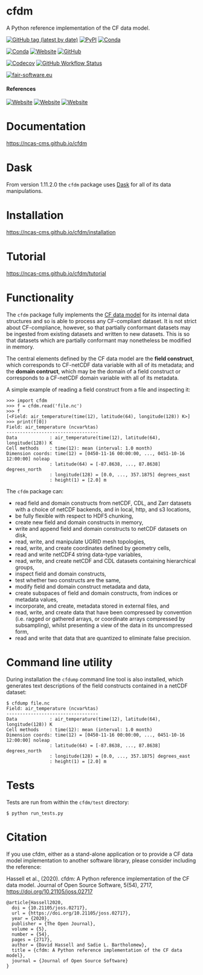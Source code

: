 cfdm
====

A Python reference implementation of the CF data model.

[![GitHub tag (latest by date)](https://img.shields.io/github/v/tag/NCAS-CMS/cfdm?color=000000&label=latest%20version)](https://ncas-cms.github.io/cfdm/Changelog.html)
[![PyPI](https://img.shields.io/pypi/v/cfdm?color=000000)](https://pypi.org/project/cfdm/)
[![Conda](https://img.shields.io/conda/v/conda-forge/cfdm?color=000000)](https://anaconda.org/conda-forge/cfdm)

[![Conda](https://img.shields.io/conda/pn/conda-forge/cfdm?color=2d8659)](https://ncas-cms.github.io/cfdm/installation.html#operating-systems)
[![Website](https://img.shields.io/website?color=2d8659&down_message=online&label=documentation&up_message=online&url=https%3A%2F%2Fncas-cms.github.io%2Fcfdm%2F)](https://ncas-cms.github.io/cfdm/index.html)
[![GitHub](https://img.shields.io/github/license/NCAS-CMS/cfdm?color=2d8659)](https://github.com/NCAS-CMS/cfdm/blob/main/LICENSE)

[![Codecov](https://img.shields.io/codecov/c/github/NCAS-CMS/cfdm?color=006666)](https://codecov.io/gh/NCAS-CMS/cfdm)
[![GitHub Workflow Status](https://img.shields.io/github/actions/workflow/status/NCAS-CMS/cfdm/run-test-suite.yml?branch=main?color=006666&label=test%20suite%20workflow)](https://github.com/NCAS-CMS/cfdm/actions)

[![fair-software.eu](https://img.shields.io/badge/fair--software.eu-%E2%97%8F%20%20%E2%97%8F%20%20%E2%97%8F%20%20%E2%97%8F%20%20%E2%97%8B-yellow)](https://fair-software.eu)

#### References

[![Website](https://img.shields.io/website?down_color=264d73&down_message=10.21105%2Fjoss.02717&label=JOSS&up_color=264d73&up_message=10.21105%2Fjoss.02717&url=https:%2F%2Fjoss.theoj.org%2Fpapers%2F10.21105%2Fjoss.02717%2Fstatus.svg)](https://doi.org/10.21105/joss.02717)
[![Website](https://img.shields.io/website?color=264d73&down_message=10.5281%2Fzenodo.3894524&label=DOI&up_message=10.5281%2Fzenodo.3894524&url=https%3A%2F%2Fzenodo.org%2Frecord%2F3894524%23.Xuf2uXVKjeQ)](https://doi.org/10.5281/zenodo.3894524)
[![Website](https://img.shields.io/website?down_color=264d73&down_message=10.5194%2Fgmd-10-4619-2017&label=GMD&up_color=264d73&up_message=10.5194%2Fgmd-10-4619-2017&url=https%3A%2F%2Fwww.geosci-model-dev.net%2F10%2F4619%2F2017%2F)](https://www.geosci-model-dev.net/10/4619/2017/)

Documentation
=============

https://ncas-cms.github.io/cfdm

Dask
====

From version 1.11.2.0 the `cfdm` package uses
[Dask](https://docs.dask.org) for all of its data manipulations.

Installation
============

https://ncas-cms.github.io/cfdm/installation

Tutorial
========

https://ncas-cms.github.io/cfdm/tutorial

Functionality
=============

The ``cfdm`` package fully implements the [CF data
model](https://cfconventions.org/cf-conventions/cf-conventions.html#appendix-CF-data-model)
for its internal data structures and so is able to process any
CF-compliant dataset. It is not strict about CF-compliance, however,
so that partially conformant datasets may be ingested from existing
datasets and written to new datasets. This is so that datasets which
are partially conformant may nonetheless be modified in memory.

The central elements defined by the CF data model are the **field
construct**, which corresponds to CF-netCDF data variable with all of
its metadata; and the **domain contruct**, which may be the domain of
a field construct or corresponds to a CF-netCDF domain variable with
all of its metadata.

A simple example of reading a field construct from a file and
inspecting it:

    >>> import cfdm
    >>> f = cfdm.read('file.nc')
    >>> f
    [<Field: air_temperature(time(12), latitude(64), longitude(128)) K>]
    >>> print(f[0])
    Field: air_temperature (ncvar%tas)
    ----------------------------------
    Data            : air_temperature(time(12), latitude(64), longitude(128)) K
    Cell methods    : time(12): mean (interval: 1.0 month)
    Dimension coords: time(12) = [0450-11-16 00:00:00, ..., 0451-10-16 12:00:00] noleap
                    : latitude(64) = [-87.8638, ..., 87.8638] degrees_north
                    : longitude(128) = [0.0, ..., 357.1875] degrees_east
                    : height(1) = [2.0] m

The ``cfdm`` package can:

* read field and domain constructs from netCDF, CDL, and Zarr datasets
  with a choice of netCDF backends, and in  local, http, and s3 locations,
* be fully flexible with respect to HDF5 chunking,
* create new field and domain constructs in memory,
* write and append field and domain constructs to netCDF datasets on disk,
* read, write, and manipulate UGRID mesh topologies,
* read, write, and create coordinates defined by geometry cells,
* read and write netCDF4 string data-type variables,
* read, write, and create netCDF and CDL datasets containing
  hierarchical groups,
* inspect field and domain constructs,
* test whether two constructs are the same,
* modify field and domain construct metadata and data,
* create subspaces of field and domain constructs, from indices or
  metadata values,
* incorporate, and create, metadata stored in external files, and
* read, write, and create data that have been compressed by convention
  (i.e. ragged or gathered arrays, or coordinate arrays compressed by
  subsampling), whilst presenting a view of the data in its
  uncompressed form,
* read and write that data that are quantized to eliminate false
  precision.

Command line utility
====================

During installation the `cfdump` command line tool is also installed,
which generates text descriptions of the field constructs contained in
a netCDF dataset:

    $ cfdump file.nc
    Field: air_temperature (ncvar%tas)
    ----------------------------------
    Data            : air_temperature(time(12), latitude(64), longitude(128)) K
    Cell methods    : time(12): mean (interval: 1.0 month)
    Dimension coords: time(12) = [0450-11-16 00:00:00, ..., 0451-10-16 12:00:00] noleap
                    : latitude(64) = [-87.8638, ..., 87.8638] degrees_north
                    : longitude(128) = [0.0, ..., 357.1875] degrees_east
                    : height(1) = [2.0] m

Tests
=====

Tests are run from within the ``cfdm/test`` directory:

    $ python run_tests.py

Citation
========

If you use cfdm, either as a stand-alone application or to provide a CF
data model implementation to another software library, please consider
including the reference:

Hassell et al., (2020). cfdm: A Python reference implementation of the
CF data model. Journal of Open Source Software, 5(54), 2717,
https://doi.org/10.21105/joss.02717

```
@article{Hassell2020,
  doi = {10.21105/joss.02717},
  url = {https://doi.org/10.21105/joss.02717},
  year = {2020},
  publisher = {The Open Journal},
  volume = {5},
  number = {54},
  pages = {2717},
  author = {David Hassell and Sadie L. Bartholomew},
  title = {cfdm: A Python reference implementation of the CF data model},
  journal = {Journal of Open Source Software}
}
```
